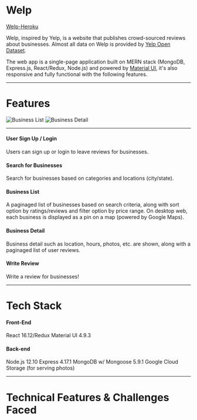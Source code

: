 # Welp

[Welp-Heroku](https://welp-mern.herokuapp.com "Welp")

Welp, inspired by Yelp, is a website that publishes crowd-sourced reviews about businesses. Almost all data on Welp is provided by [Yelp Open Dataset](https://www.yelp.com/dataset "Yelp Open Dataset").

The web app is a single-page application built on MERN stack (MongoDB, Express.js, React/Redux, Node.js) and powered by [Material UI](https://material-ui.com/ "Material UI"), it's also responsive and fully functional with the following features.

---

# Features

![Business List](../master/frontend/public/screenshots/List.png)
![Business Detail](../master/frontend/public/screenshots/Detail.png)

---

#### User Sign Up / Login

Users can sign up or login to leave reviews for businesses.

#### Search for Businesses

Search for businesses based on categories and locations (city/state).

#### Business List

A paginaged list of businesses based on search criteria, along with sort option by ratings/reviews and filter option by price range. On desktop web, each business is displayed as a pin on a map (powered by Google Maps).

#### Business Detail

Business detail such as location, hours, photos, etc. are shown, along with a paginaged list of user reviews.

#### Write Review

Write a review for businesses!

---

# Tech Stack

#### Front-End

React 16.12/Redux
Material UI 4.9.3

#### Back-end

Node.js 12.10
Express 4.17.1
MongoDB w/ Mongoose 5.9.1
Google Cloud Storage (for serving photos)

---

# Technical Features & Challenges Faced
